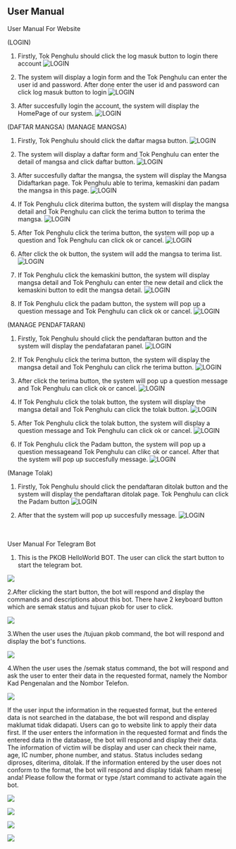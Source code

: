 ## User Manual
User Manual For Website
 
(LOGIN)  
1. Firstly, Tok Penghulu should click the log masuk button to login there account
![LOGIN](/images/loginpanel.png)
   
2. The system will display a login form and the Tok Penghulu can enter the user id and password. After done enter the user id and password can click log masuk button to login
![LOGIN](/images/logininput.png)
  
3. After succesfully login the account, the system will display the HomePage of our system.
![LOGIN](/images/homepage.png)
  
(DAFTAR MANGSA) (MANAGE MANGSA)
1. Firstly, Tok Penghulu should click the daftar magsa button.
![LOGIN](/images/clickdaftar.png)
 
2. The system will display a daftar form and Tok Penghulu can enter the detail of mangsa and click daftar button.
![LOGIN](/images/inputdaftar.png)
 
3. After succesfully daftar the mangsa, the system will display the Mangsa Didaftarkan page. Tok Penghulu able to terima, kemaskini dan padam the mangsa in this page.
![LOGIN](/images/mangsadidaftar.png)
 
4. If Tok Penghulu click diterima button, the system will display the mangsa detail and Tok Penghulu can click the terima button to terima the mangsa.
![LOGIN](/images/terima.png)
 
5. After Tok Penghulu click the terima button, the system will pop up a question and Tok Penghulu can click ok or cancel.
![LOGIN](/images/acceptterima.png)
 
6. After click the ok button, the system will add the mangsa to terima list.
![LOGIN](/images/sucessterima.png)
 
7. If Tok Penghulu click the kemaskini button, the system will display mangsa detail and Tok Penghulu can enter the new detail and click the kemaskini button to edit the mangsa detail.
![LOGIN](/images/kemaskini.png)
 
8. If Tok Penghulu click the padam button, the system will pop up a question message and Tok Penghulu can click ok or cancel.
![LOGIN](/images/padam.png)
 
(MANAGE PENDAFTARAN)
 
1. Firstly, Tok Penghulu should click the pendaftaran button and the system will display the pendafataran panel.
![LOGIN](/images/pendaftaran.png)
 
2. If Tok Penghulu click the terima button, the system will display the mangsa detail and Tok Penghulu can click rhe terima button.
![LOGIN](/images/daftarterima.png)
 
3. After click the terima button, the system will pop up a question message and Tok Penghulu can click ok or cancel.
![LOGIN](/images/acceptterimadaftar.png)
 
4. If Tok Penghulu click the tolak button, the system will display the mangsa detail and Tok Penghulu can click the tolak button.
![LOGIN](/images/tolakdaftar.png)
 
5. After Tok Penghulu click the tolak button, the system will display a question message and Tok Penghulu can click ok or cancel.
![LOGIN](/images/accepttolak.png)
 
6. If Tok Penghulu click the Padam button, the system will pop up a question messageand Tok Penghulu can clikc ok or cancel. After that the system will pop up succesfully message.
![LOGIN](/images/padampadam.png)
 
(Manage Tolak)

1. Firstly, Tok Penghulu should click the pendaftaran ditolak button and the system will display the pendaftaran ditolak page. Tok Penghulu can click the Padam button
![LOGIN](/images/padamtolak.png)
 
2. After that the system will pop up succesfully message.
![LOGIN](/images/sucesspadamtolak.png)
 
 </br></br>
 User Manual For Telegram Bot
 
1. This is the PKOB HelloWorld BOT. The user can click the start button to start the telegram bot.
<p><img src="images/tbot.jpeg" /></p>
   
2.After clicking the start button, the bot will respond and display the commands and descriptions about this bot. There have 2 keyboard button which are semak status and tujuan pkob for user to click.
<p><img src="images/telegramBot2.jpeg" /></p>
  
3.When the user uses the /tujuan pkob command, the bot will respond and display the bot's functions. 
<p><img src="images/telegramBot3.jpeg" /></p>
  
4.When the user uses the /semak status command, the bot will respond and ask the user to enter their data in the requested format, namely the Nombor Kad Pengenalan and the Nombor Telefon.
<p><img src="images/telegramBot4.jpeg" /></p>
 
If the user input the information in the requested format, but the entered data is not searched in the database, the bot will respond and display maklumat tidak didapati. Users can go to website link to apply their data first.
If the user enters the information in the requested format and finds the entered data in the database, the bot will respond and display their data. The information of victim will be display and user can check their name, age, IC number, phone number, and status. Status includes sedang diproses, diterima, ditolak.
If the information entered by the user does not conform to the format, the bot will respond and display tidak faham mesej anda! Please follow the format or type /start command to activate again the bot.
<p><img src="images/telegramBot5.jpeg" /></p>
<p><img src="images/telegramBot6.jpeg" /></p>
<p><img src="images/telegramBot7.jpeg" /></p>
<p><img src="images/telegramBot8.jpeg" /></p>

